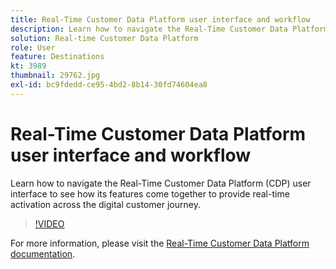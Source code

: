 ```yaml
---
title: Real-Time Customer Data Platform user interface and workflow
description: Learn how to navigate the Real-Time Customer Data Platform (CDP) user interface to see how its features come together to provide real-time activation across the digital customer journey.
solution: Real-time Customer Data Platform
role: User
feature: Destinations
kt: 3989
thumbnail: 29762.jpg
exl-id: bc9fdedd-ce95-4bd2-8b14-30fd74604ea8
---
```

# Real-Time Customer Data Platform user interface and workflow

Learn how to navigate the Real-Time Customer Data Platform (CDP) user interface to see how its features come together to provide real-time activation across the digital customer journey.

>[!VIDEO](https://video.tv.adobe.com/v/29762?quality=12&learn=on)

For  more information, please visit the [Real-Time Customer Data Platform documentation](https://experienceleague.adobe.com/docs/experience-platform/rtcdp/overview.html).
